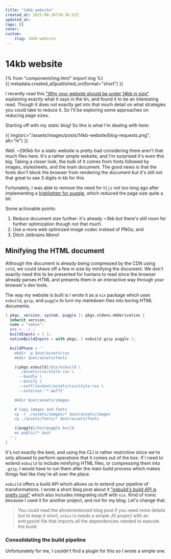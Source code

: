 ```yaml
---
title: "14kb website"
created_at: 2025-08-26T18:36:52Z
updated_at:
tags: []
cover:
custom:
    slug: 14kb-website
---
```


# 14kb website

<div>
{% from "component/img.html" import img %}
</div>

<span class="post-metadata">
  {{ metadata.created_at|published_on(format="short") }}
</span>

I recently read this ["Why your website should be under 14kb in size"](https://endtimes.dev/why-your-website-should-be-under-14kb-in-size/)
explaining exactly what it says in the tin, and found it to be an interesting read.
Though it does not exactly get into that much detail on what strategies you could
take to reduce it. So I'll be exploring some approaches on reducing page sizes.

Starting off with my static blog! So this is what I'm dealing with here:

<div>
{{ img(src="/assets/images/posts/14kb-website/blog-requests.png", alt="hi") }}
</div>

Well. ~290kb for a static website is pretty bad considering there aren't that
much files here. It's a rather simple website, and I'm surprised it's even this
big. Taking a closer look, the bulk of it comes from fonts followed by images,
stylesheets, and the main document. The good news is that the fonts don't block
the browser from rendering the document but it's still not that great to see
3 digits in kb for this.

Fortunately, I was able to remove the need for `hljs` not too long ago after
implementing a [highlighter for puggle](https://github.com/sekunho/puggle/commit/686a0ba8685c9790b83813e85b5ea2c8330d4573),
which reduced the page size quite a bit.

Some actionable points:

1. Reduce document size further: it's already ~3kb but there's still room for
further optimization though not that much.
2. Use a more web optimized image codec instead of PNGs; and
3. Ditch Jetbrains Mono!

## Minifying the HTML document

Although the document is already being compressed by the CDN using `zstd`, we
could shave off a few in size by minifying the document. We don't exactly need
this to be presented for humans to read since the browser already parses HTML
and presents them in an interactive way through your browser's dev tools.

The way my website is built is I wrote it as a `nix` package which uses `esbuild`,
`gzip`, and `puggle` to turn my markdown files into boring HTML documents.

```nix
{ pkgs, version, system, puggle }: pkgs.stdenv.mkDerivation {
  inherit version;
  name = "sekun";
  src = ../.;
  buildInputs = [ ];
  nativeBuildInputs = with pkgs; [ esbuild gzip puggle ];

  buildPhase = ''
    mkdir -p $out/assets/css
    mkdir $out/assets/fonts

    ${pkgs.esbuild}/bin/esbuild \
      ./assets/css/style.css \
      --bundle \
      --minify \
      --outfile=$out/assets/css/style.css \
      --external:'*.woff2'

    mkdir $out/assets/images

    # Copy images and fonts
    cp -r ./assets/images/* $out/assets/images
    cp ./assets/fonts/* $out/assets/fonts

    ${puggle}/bin/puggle build
    mv public/* $out
  '';
}
```

It's not exactly the best, and using the CLI is rather restrictive since we're only
allowed to perform operations that it comes out of the box. If I need to extend
`esbuild` to include minifying HTML files, or compressing them into `.gzip`, I
would have to run them after the main build process which makes things feel like
they're all over the place.

`esbuild` offers a build API which allows us to extend your pipeline of transformations.
I wrote a short blog post about it ["esbuild's build API is pretty cool"](/blog/esbuilds-build-api-is-pretty-cool/) which also includes integrating stuff with `nix`. Kind of
ironic because I used it for another project, and not for my blog. Let's change
that.

> You could read the aforementioned blog post if you need more details but to keep
> it short, `esbuild` needs a simple JS project with an entrypoint file that imports
> all the dependencies needed to execute the build.

### Consolidating the build pipeline

Unfortunately for me, I couldn't find a plugin for this so I wrote a simple one.
